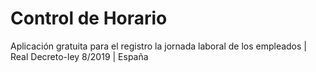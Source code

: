 # Control de Horario
Aplicación gratuita para el registro la jornada laboral de los empleados | Real Decreto-ley 8/2019 | España

